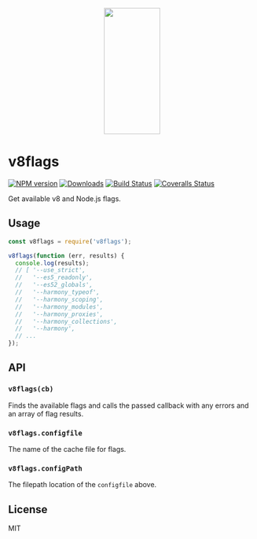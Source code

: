 <p align="center">
  <a href="http://gulpjs.com">
    <img height="257" width="114" src="https://raw.githubusercontent.com/gulpjs/artwork/master/gulp-2x.png">
  </a>
</p>

# v8flags

[![NPM version][npm-image]][npm-url] [![Downloads][downloads-image]][npm-url] [![Build Status][ci-image]][ci-url] [![Coveralls Status][coveralls-image]][coveralls-url]

Get available v8 and Node.js flags.

## Usage

```js
const v8flags = require('v8flags');

v8flags(function (err, results) {
  console.log(results);
  // [ '--use_strict',
  //   '--es5_readonly',
  //   '--es52_globals',
  //   '--harmony_typeof',
  //   '--harmony_scoping',
  //   '--harmony_modules',
  //   '--harmony_proxies',
  //   '--harmony_collections',
  //   '--harmony',
  // ...
});
```

## API

### `v8flags(cb)`

Finds the available flags and calls the passed callback with any errors and an array of flag results.

### `v8flags.configfile`

The name of the cache file for flags.

### `v8flags.configPath`

The filepath location of the `configfile` above.

## License

MIT

<!-- prettier-ignore-start -->
[downloads-image]: https://img.shields.io/npm/dm/v8flags.svg?style=flat-square
[npm-url]: https://www.npmjs.com/package/v8flags
[npm-image]: https://img.shields.io/npm/v/v8flags.svg?style=flat-square

[ci-url]: https://github.com/gulpjs/v8flags/actions?query=workflow:dev
[ci-image]: https://img.shields.io/github/actions/workflow/status/gulpjs/v8flags/dev.yml?branch=master&style=flat-square

[coveralls-url]: https://coveralls.io/r/gulpjs/v8flags
[coveralls-image]: https://img.shields.io/coveralls/gulpjs/v8flags/master.svg?style=flat-square
<!-- prettier-ignore-end -->
